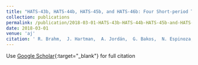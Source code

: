 ```yaml
---
title: "HATS-43b, HATS-44b, HATS-45b, and HATS-46b: Four Short-period Transiting Giant Planets in the Neptune-Jupiter Mass Range"
collection: publications
permalink: /publication/2018-03-01-HATS-43b-HATS-44b-HATS-45b-and-HATS-46b-Four-Short-period-Transiting-Giant-Planets-in-the-Neptune-Jupiter-Mass-Range
date: 2018-03-01
venue: 'aj'
citation: ' R. Brahm,  J. Hartman,  A. Jordán,  G. Bakos,  N. Espinoza,  M. Rabus,  W. Bhatti,  K. Penev,  P. Sarkis,  V. Suc,  Z. Csubry,  D. Bayliss,  J. Bento,  G. Zhou,  L. Mancini,  T. Henning,  S. Ciceri,  M. de Val-Borro,  S. Shectman,  J. Crane,  P. Arriagada,  P. Butler,  J. Teske,  I. Thompson,  D. Osip,  M. Díaz,  B. Schmidt,  J. Lázár,  I. Papp,  P. Sári, &quot;HATS-43b, HATS-44b, HATS-45b, and HATS-46b: Four Short-period Transiting Giant Planets in the Neptune-Jupiter Mass Range.&quot; aj, 2018.'
---
```

Use [Google Scholar](https://scholar.google.com/scholar?q=HATS+43b,+HATS+44b,+HATS+45b,+and+HATS+46b:+Four+Short+period+Transiting+Giant+Planets+in+the+Neptune+Jupiter+Mass+Range){:target="_blank"} for full citation